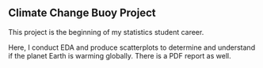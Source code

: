 ## Climate Change Buoy Project

This project is the beginning of my statistics student career.

Here, I conduct EDA and produce scatterplots to determine and understand if the planet Earth is warming globally. There is a PDF report as well.
